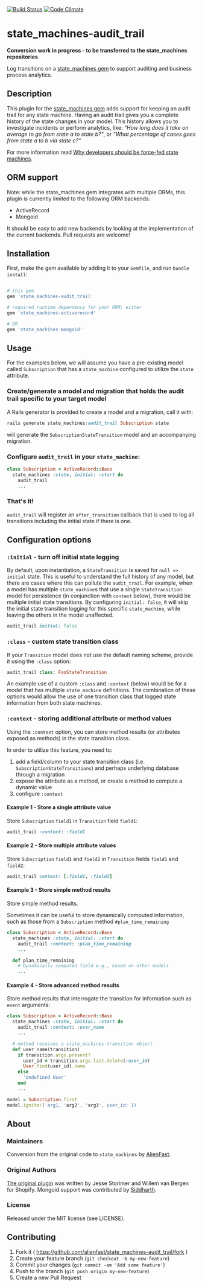 [![Build Status](https://travis-ci.org/state-machines/state_machines-audit-trail.svg?branch=master)](https://travis-ci.org/state-machines/state_machines-audit-trail)
[![Code Climate](https://codeclimate.com/github/state-machines/state_machines-audit-trail.png)](https://codeclimate.com/github/state-machines/state_machines-audit-trail)

# state_machines-audit_trail
**Conversion work in progress - to be transferred to the state_machines repositories**

Log transitions on a [state_machines gem](https://github.com/state-machines/state_machines) to support auditing and business process analytics.


## Description

This plugin for the [state_machines gem](https://github.com/state-machines/state_machines) adds support for keeping an audit trail
for any state machine. Having an audit trail gives you a complete history of the state changes in your model. This history allows you
to investigate incidents or perform analytics, like: _"How long does it take on average to go from state a to state b?"_,
or _"What percentage of cases goes from state a to b via state c?"_

For more information read [Why developers should be force-fed state machines](http://www.shopify.com/technology/3383012-why-developers-should-be-force-fed-state-machines).

## ORM support

Note: while the state_machines gem integrates with multiple ORMs, this plugin is currently limited to the following ORM backends:

*   ActiveRecord
*   Mongoid


It should be easy to add new backends by looking at the implementation of the current backends. Pull requests are welcome!

## Installation
First, make the gem available by adding it to your `Gemfile`, and run `bundle install`:

```ruby

# this gem
gem 'state_machines-audit_trail'

# required runtime dependency for your ORM; either
gem 'state_machines-activerecord'

# OR
gem 'state_machines-mongoid'
```

## Usage

For the examples below, we will assume you have a pre-existing model called `Subscription` that has a `state_machine` configured to utilize the `state` attribute.

### Create/generate a model and migration that holds the audit trail specific to your target model
A Rails generator is provided to create a model and a migration, call it with:

```ruby
rails generate state_machines:audit_trail Subscription state
```

will generate the `SubscriptionStateTransition` model and an accompanying migration.

### Configure `audit_trail` in your `state_machine`:

```ruby
class Subscription < ActiveRecord::Base
  state_machines :state, initial: :start do
    audit_trail
    ...
```

### That's it!
`audit_trail` will register an `after_transition` callback that is used to log all transitions including the initial state if there is one.

## Configuration options

### `:initial` - turn off initial state logging
By default, upon instantiation, a `StateTransition` is saved for `null => initial` state.  This is useful to understand the full history
of any model, but there are cases where this can pollute the `audit_trail`.  For example, when a model has multiple `state_machine`s
that use a single `StateTransition` model for persistence (in conjunction with `context` below), there would be multiple initial state
transitions.  By configuring `initial: false`, it will skip the initial state transition logging for this specific `state_machine`, while
leaving the others in the model unaffected.
```ruby
audit_trail initial: false
```

### `:class` - custom state transition class
If your `Transition` model does not use the default naming scheme, provide it using the `:class` option:
```ruby
audit_trail class: FooStateTransition
```

An example use of a custom `:class` and `:context` (below) would be for a model that has multiple `state_machine` definitions.  The combination
of these options would allow the use of one transition class that logged state information from both state machines.

### `:context` - storing additional attribute or method values
Using the `:context` option, you can store method results (or attributes exposed as methods) in the state transition class.

In order to utilize this feature, you need to:

1. add a field/column to your state transition class (i.e. `SubscriptionStateTransitions`) and perhaps underlying database through a migration
2. expose the attribute as a method, or create a method to compute a dynamic value
3. configure `:context`

#### Example 1 - Store a single attribute value
Store `Subscription` `field1` in `Transition` field `field1`:
```ruby
audit_trail :context: :field1
```

#### Example 2 - Store multiple attribute values
Store `Subscription` `field1` and `field2` in `Transition` fields `field1` and `field2`:
```ruby
audit_trail context: [:field1, :field2]
```

#### Example 3 - Store simple method results
Store simple method results.

Sometimes it can be useful to store dynamically computed information, such as those from a `Subscription`  method `#plan_time_remaining`


```ruby
class Subscription < ActiveRecord::Base
  state_machines :state, initial: :start do
    audit_trail :context: :plan_time_remaining
    ...

  def plan_time_remaining
    # Dynamically computed field e.g., based on other models
    ...
```

#### Example 4 - Store advanced method results
Store method results that interrogate the transition for information such as `event` arguments:

```ruby
class Subscription < ActiveRecord::Base
  state_machines :state, initial: :start do
    audit_trail :context: :user_name
    ...

  # method receives a state_machines transition object
  def user_name(transition)
    if transition.args.present?
      user_id = transition.args.last.delete(:user_id)
      User.find(user_id).name
    else
      'Undefined User'
    end
    ...

model = Subscription.first
model.ignite!('arg1, 'arg2', 'arg3', user_id: 1)
```

## About

### Maintainers
Conversion from the original code to `state_machines` by [AlienFast](http://alienfast.com).

### Original Authors
[The original plugin](https://github.com/wvanbergen/state_machine-audit_trail) was written by Jesse Storimer and Willem van Bergen for Shopify.
Mongoid support was contributed by [Siddharth](https://github.com/svs).

### License
Released under the MIT license (see LICENSE).

## Contributing

1. Fork it ( https://github.com/alienfast/state_machines-audit_trail/fork )
2. Create your feature branch (`git checkout -b my-new-feature`)
3. Commit your changes (`git commit -am 'Add some feature'`)
4. Push to the branch (`git push origin my-new-feature`)
5. Create a new Pull Request